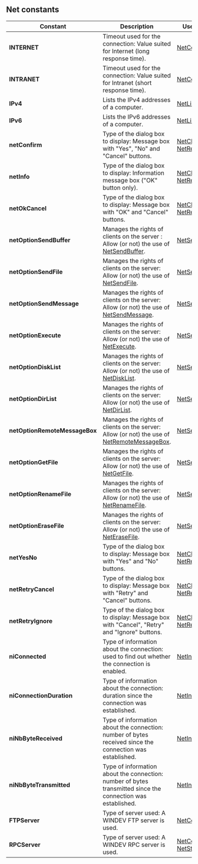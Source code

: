 
## Net constants
			



<a name="NOTE1"></a>
<a name="NOTE1_1"></a>


| Constant | Description | Used by the functions |
| --- | --- | --- |
| **INTERNET** | Timeout used for the connection: Value suited for Internet (long response time). | [NetConnect](../WDLang3/3056004.md) |
| **INTRANET** | Timeout used for the connection: Value suited for Intranet (short response time). | [NetConnect](../WDLang3/3056004.md) |
| **IPv4** | Lists the IPv4 addresses of a computer. | [NetListIPAddress](../WDLang3/1000019683.md) |
| **IPv6** | Lists the IPv6 addresses of a computer. | [NetListIPAddress](../WDLang3/1000019683.md) |
| **netConfirm** | Type of the dialog box to display: Message box with "Yes", "No" and "Cancel" buttons. | [NetClientMessageBox](../WDLang3/3056017.md),<br>[NetRemoteMessageBox](../WDLang3/3056020.md) |
| **netInfo** | Type of the dialog box to display: Information message box ("OK" button only). | [NetClientMessageBox](../WDLang3/3056017.md),<br>[NetRemoteMessageBox](../WDLang3/3056020.md) |
| **netOkCancel** | Type of the dialog box to display: Message box with "OK" and "Cancel" buttons. | [NetClientMessageBox](../WDLang3/3056017.md),<br>[NetRemoteMessageBox](../WDLang3/3056020.md) |
| **netOptionSendBuffer** | Manages the rights of clients on the server : Allow (or not) the use of [NetSendBuffer](../WDLang3/3056001.md). | [NetServerOption](../WDLang3/3056022.md) |
| **netOptionSendFile** | Manages the rights of clients on the server: Allow (or not) the use of [NetSendFile](../WDLang3/3056005.md). | [NetServerOption](../WDLang3/3056022.md) |
| **netOptionSendMessage** | Manages the rights of clients on the server: Allow (or not) the use of [NetSendMessage](../WDLang3/3056003.md). | [NetServerOption](../WDLang3/3056022.md) |
| **netOptionExecute** | Manages the rights of clients on the server: Allow (or not) the use of [NetExecute](../WDLang3/3056002.md). | [NetServerOption](../WDLang3/3056022.md) |
| **netOptionDiskList** | Manages the rights of clients on the server: Allow (or not) the use of [NetDiskList](../WDLang3/3056015.md). | [NetServerOption](../WDLang3/3056022.md) |
| **netOptionDirList** | Manages the rights of clients on the server: Allow (or not) the use of [NetDirList](../WDLang3/3056016.md). | [NetServerOption](../WDLang3/3056022.md) |
| **netOptionRemoteMessageBox** | Manages the rights of clients on the server: Allow (or not) the use of [NetRemoteMessageBox](../WDLang3/3056020.md). | [NetServerOption](../WDLang3/3056022.md) |
| **netOptionGetFile** | Manages the rights of clients on the server: Allow (or not) the use of [NetGetFile](../WDLang3/3056025.md). | [NetServerOption](../WDLang3/3056022.md) |
| **netOptionRenameFile** | Manages the rights of clients on the server: Allow (or not) the use of [NetRenameFile](../WDLang3/3056006.md). | [NetServerOption](../WDLang3/3056022.md) |
| **netOptionEraseFile** | Manages the rights of clients on the server: Allow (or not) the use of [NetEraseFile](../WDLang3/3056018.md). | [NetServerOption](../WDLang3/3056022.md) |
| **netYesNo** | Type of the dialog box to display: Message box with "Yes" and "No" buttons. | [NetClientMessageBox](../WDLang3/3056017.md),<br>[NetRemoteMessageBox](../WDLang3/3056020.md) |
| **netRetryCancel** | Type of the dialog box to display: Message box with "Retry" and "Cancel" buttons. | [NetClientMessageBox](../WDLang3/3056017.md),<br>[NetRemoteMessageBox](../WDLang3/3056020.md) |
| **netRetryIgnore** | Type of the dialog box to display: Message box with "Cancel", "Retry" and "Ignore" buttons. | [NetClientMessageBox](../WDLang3/3056017.md),<br>[NetRemoteMessageBox](../WDLang3/3056020.md) |
| **niConnected** | Type of information about the connection: used to find out whether the connection is enabled. | [NetInfoRemoteAccess](../WDLang3/3056028.md) |
| **niConnectionDuration** | Type of information about the connection: duration since the connection was established. | [NetInfoRemoteAccess](../WDLang3/3056028.md) |
| **niNbByteReceived** | Type of information about the connection: number of bytes received since the connection was established. | [NetInfoRemoteAccess](../WDLang3/3056028.md) |
| **niNbByteTransmitted** | Type of information about the connection: number of bytes transmitted since the connection was established. | [NetInfoRemoteAccess](../WDLang3/3056028.md) |
| **FTPServer** | Type of server used: A WINDEV FTP server is used. | [NetConnect](../WDLang3/3056004.md)[NetStartServer](../WDLang3/3056013.md) |
| **RPCServer** | Type of server used: A WINDEV RPC server is used. | [NetConnect](../WDLang3/3056004.md),<br>[NetStartServer](../WDLang3/3056013.md) |




